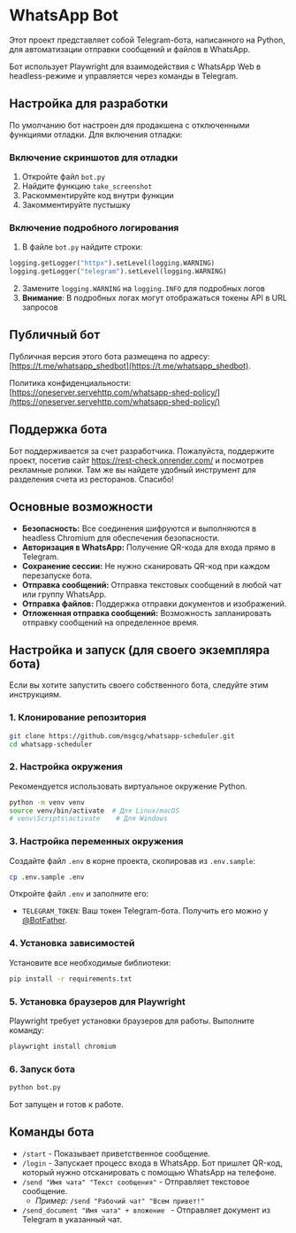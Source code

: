 # WhatsApp Bot

Этот проект представляет собой Telegram-бота, написанного на Python, для автоматизации отправки сообщений и файлов в WhatsApp.

Бот использует Playwright для взаимодействия с WhatsApp Web в headless-режиме и управляется через команды в Telegram.

## Настройка для разработки

По умолчанию бот настроен для продакшена с отключенными функциями отладки. Для включения отладки:

### Включение скриншотов для отладки
1. Откройте файл `bot.py`
2. Найдите функцию `take_screenshot`
3. Раскомментируйте код внутри функции
4. Закомментируйте пустышку
   
### Включение подробного логирования
1. В файле `bot.py` найдите строки:
```python
logging.getLogger("httpx").setLevel(logging.WARNING)
logging.getLogger("telegram").setLevel(logging.WARNING)
```
2. Замените `logging.WARNING` на `logging.INFO` для подробных логов
3. **Внимание**: В подробных логах могут отображаться токены API в URL запросов

## Публичный бот

Публичная версия этого бота размещена по адресу: [https://t.me/whatsapp_shedbot](https://t.me/whatsapp_shedbot).

Политика конфиденциальности: [https://oneserver.servehttp.com/whatsapp-shed-policy/](https://oneserver.servehttp.com/whatsapp-shed-policy/)
## Поддержка бота

Бот поддерживается за счет разработчика. Пожалуйста, поддержите проект, посетив сайт https://rest-check.onrender.com/ и посмотрев рекламные ролики. Там же вы найдете удобный инструмент для разделения счета из ресторанов. Спасибо!

## Основные возможности

- **Безопасность:** Все соединения шифруются и выполняются в headless Chromium для обеспечения безопасности.
- **Авторизация в WhatsApp:** Получение QR-кода для входа прямо в Telegram.
- **Сохранение сессии:** Не нужно сканировать QR-код при каждом перезапуске бота.
- **Отправка сообщений:** Отправка текстовых сообщений в любой чат или группу WhatsApp.
- **Отправка файлов:** Поддержка отправки документов и изображений.
- **Отложенная отправка сообщений:** Возможность запланировать отправку сообщений на определенное время.

## Настройка и запуск (для своего экземпляра бота)

Если вы хотите запустить своего собственного бота, следуйте этим инструкциям.

### 1. Клонирование репозитория

```bash
git clone https://github.com/msgcg/whatsapp-scheduler.git
cd whatsapp-scheduler
```

### 2. Настройка окружения

Рекомендуется использовать виртуальное окружение Python.

```bash
python -m venv venv
source venv/bin/activate  # Для Linux/macOS
# venv\Scripts\activate    # Для Windows
```

### 3. Настройка переменных окружения

Создайте файл `.env` в корне проекта, скопировав из `.env.sample`:

```bash
cp .env.sample .env
```

Откройте файл `.env` и заполните его:

- `TELEGRAM_TOKEN`: Ваш токен Telegram-бота. Получить его можно у [@BotFather](https://t.me/BotFather).

### 4. Установка зависимостей

Установите все необходимые библиотеки:

```bash
pip install -r requirements.txt
```

### 5. Установка браузеров для Playwright

Playwright требует установки браузеров для работы. Выполните команду:

```bash
playwright install chromium
```

### 6. Запуск бота

```bash
python bot.py
```

Бот запущен и готов к работе.

## Команды бота

- `/start` - Показывает приветственное сообщение.
- `/login` - Запускает процесс входа в WhatsApp. Бот пришлет QR-код, который нужно отсканировать с помощью WhatsApp на телефоне.
- `/send "Имя чата" "Текст сообщения"` - Отправляет текстовое сообщение.
  - *Пример:* `/send "Рабочий чат" "Всем привет!"`
- `/send_document "Имя чата" + вложение ` - Отправляет документ из Telegram в указанный чат.

